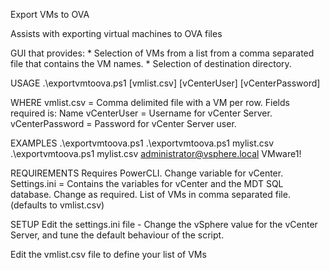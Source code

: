 Export VMs to OVA

Assists with exporting virtual machines to OVA files

GUI that provides:
	* Selection of VMs from a list from a comma separated file that contains the VM names.
	* Selection of destination directory.

USAGE
.\exportvmtoova.ps1 [vmlist.csv] [vCenterUser] [vCenterPassword]

WHERE
vmlist.csv       = Comma delimited file with a VM per row. Fields required is: Name
vCenterUser      = Username for vCenter Server.
vCenterPassword  = Password for vCenter Server user.

EXAMPLES
.\exportvmtoova.ps1
.\exportvmtoova.ps1 mylist.csv
.\exportvmtoova.ps1 mylist.csv administrator@vsphere.local VMware1!

REQUIREMENTS
Requires PowerCLI.
Change variable for vCenter.
Settings.ini = Contains the variables for vCenter and the MDT SQL database. Change as required.
List of VMs in comma separated file. (defaults to vmlist.csv)

SETUP
Edit the settings.ini file - Change the vSphere value for the vCenter Server, and tune the default behaviour of the script.

Edit the vmlist.csv file to define your list of VMs
